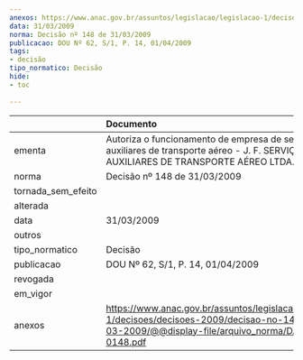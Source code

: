 ```yaml
---
anexos: https://www.anac.gov.br/assuntos/legislacao/legislacao-1/decisoes/decisoes-2009/decisao-no-148-de-31-03-2009/@@display-file/arquivo_norma/DA2009-0148.pdf
data: 31/03/2009
norma: Decisão nº 148 de 31/03/2009
publicacao: DOU Nº 62, S/1, P. 14, 01/04/2009
tags:
- decisão
tipo_normatico: Decisão
hide: 
- toc 
 
---
```


|                    | Documento                                                                                                                                                 |
|:-------------------|:----------------------------------------------------------------------------------------------------------------------------------------------------------|
| ementa             | Autoriza o funcionamento de empresa de serviços auxiliares de transporte aéreo - J. F. SERVIÇOS AUXILIARES DE TRANSPORTE AÉREO LTDA.                      |
| norma              | Decisão nº 148 de 31/03/2009                                                                                                                              |
| tornada_sem_efeito |                                                                                                                                                           |
| alterada           |                                                                                                                                                           |
| data               | 31/03/2009                                                                                                                                                |
| outros             |                                                                                                                                                           |
| tipo_normatico     | Decisão                                                                                                                                                   |
| publicacao         | DOU Nº 62, S/1, P. 14, 01/04/2009                                                                                                                         |
| revogada           |                                                                                                                                                           |
| em_vigor           |                                                                                                                                                           |
| anexos             | https://www.anac.gov.br/assuntos/legislacao/legislacao-1/decisoes/decisoes-2009/decisao-no-148-de-31-03-2009/@@display-file/arquivo_norma/DA2009-0148.pdf |